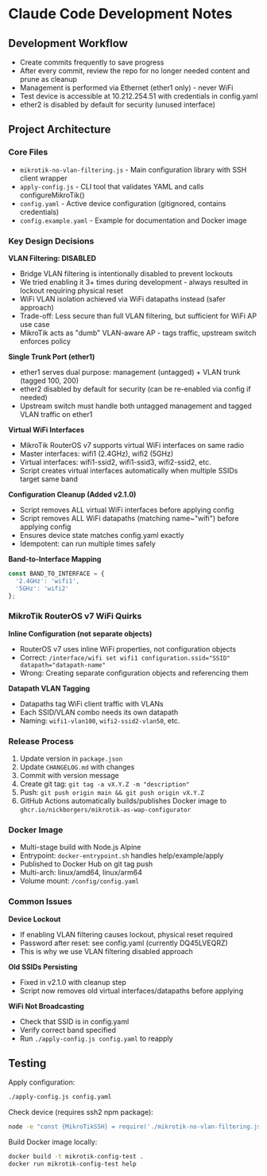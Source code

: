 # Claude Code Development Notes

## Development Workflow

- Create commits frequently to save progress
- After every commit, review the repo for no longer needed content and prune as cleanup
- Management is performed via Ethernet (ether1 only) - never WiFi
- Test device is accessible at 10.212.254.51 with credentials in config.yaml
- ether2 is disabled by default for security (unused interface)

## Project Architecture

### Core Files
- `mikrotik-no-vlan-filtering.js` - Main configuration library with SSH client wrapper
- `apply-config.js` - CLI tool that validates YAML and calls configureMikroTik()
- `config.yaml` - Active device configuration (gitignored, contains credentials)
- `config.example.yaml` - Example for documentation and Docker image

### Key Design Decisions

**VLAN Filtering: DISABLED**
- Bridge VLAN filtering is intentionally disabled to prevent lockouts
- We tried enabling it 3+ times during development - always resulted in lockout requiring physical reset
- WiFi VLAN isolation achieved via WiFi datapaths instead (safer approach)
- Trade-off: Less secure than full VLAN filtering, but sufficient for WiFi AP use case
- MikroTik acts as "dumb" VLAN-aware AP - tags traffic, upstream switch enforces policy

**Single Trunk Port (ether1)**
- ether1 serves dual purpose: management (untagged) + VLAN trunk (tagged 100, 200)
- ether2 disabled by default for security (can be re-enabled via config if needed)
- Upstream switch must handle both untagged management and tagged VLAN traffic on ether1

**Virtual WiFi Interfaces**
- MikroTik RouterOS v7 supports virtual WiFi interfaces on same radio
- Master interfaces: wifi1 (2.4GHz), wifi2 (5GHz)
- Virtual interfaces: wifi1-ssid2, wifi1-ssid3, wifi2-ssid2, etc.
- Script creates virtual interfaces automatically when multiple SSIDs target same band

**Configuration Cleanup (Added v2.1.0)**
- Script removes ALL virtual WiFi interfaces before applying config
- Script removes ALL WiFi datapaths (matching name~"wifi") before applying config
- Ensures device state matches config.yaml exactly
- Idempotent: can run multiple times safely

**Band-to-Interface Mapping**
```javascript
const BAND_TO_INTERFACE = {
  '2.4GHz': 'wifi1',
  '5GHz': 'wifi2'
};
```

### MikroTik RouterOS v7 WiFi Quirks

**Inline Configuration (not separate objects)**
- RouterOS v7 uses inline WiFi properties, not configuration objects
- Correct: `/interface/wifi set wifi1 configuration.ssid="SSID" datapath="datapath-name"`
- Wrong: Creating separate configuration objects and referencing them

**Datapath VLAN Tagging**
- Datapaths tag WiFi client traffic with VLANs
- Each SSID/VLAN combo needs its own datapath
- Naming: `wifi1-vlan100`, `wifi2-ssid2-vlan50`, etc.

### Release Process

1. Update version in `package.json`
2. Update `CHANGELOG.md` with changes
3. Commit with version message
4. Create git tag: `git tag -a vX.Y.Z -m "description"`
5. Push: `git push origin main && git push origin vX.Y.Z`
6. GitHub Actions automatically builds/publishes Docker image to `ghcr.io/nickborgers/mikrotik-as-wap-configurator`

### Docker Image

- Multi-stage build with Node.js Alpine
- Entrypoint: `docker-entrypoint.sh` handles help/example/apply
- Published to Docker Hub on git tag push
- Multi-arch: linux/amd64, linux/arm64
- Volume mount: `/config/config.yaml`

### Common Issues

**Device Lockout**
- If enabling VLAN filtering causes lockout, physical reset required
- Password after reset: see config.yaml (currently DQ45LVEQRZ)
- This is why we use VLAN filtering disabled approach

**Old SSIDs Persisting**
- Fixed in v2.1.0 with cleanup step
- Script now removes old virtual interfaces/datapaths before applying

**WiFi Not Broadcasting**
- Check that SSID is in config.yaml
- Verify correct band specified
- Run `./apply-config.js config.yaml` to reapply

## Testing

Apply configuration:
```bash
./apply-config.js config.yaml
```

Check device (requires ssh2 npm package):
```bash
node -e "const {MikroTikSSH} = require('./mikrotik-no-vlan-filtering.js'); ..."
```

Build Docker image locally:
```bash
docker build -t mikrotik-config-test .
docker run mikrotik-config-test help
```